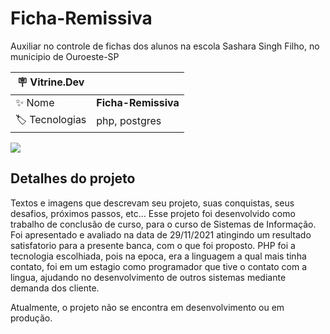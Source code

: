 # Ficha-Remissiva

Auxiliar no controle de fichas dos alunos na escola Sashara Singh Filho, no municipio de Ouroeste-SP

| :placard: Vitrine.Dev |     |
| -------------  | --- |
| :sparkles: Nome        | **Ficha-Remissiva**
| :label: Tecnologias | php, postgres

<!-- Inserir imagem com a #vitrinedev ao final do link -->
![](https://via.placeholder.com/1200x500.png?text=imagem+lindona+do+meu+projeto#vitrinedev)

## Detalhes do projeto

Textos e imagens que descrevam seu projeto, suas conquistas, seus desafios, próximos passos, etc...
Esse projeto foi desenvolvido como trabalho de conclusão de curso, para o curso de Sistemas de Informação. Foi apresentado e avaliado na data de 29/11/2021 atingindo um resultado satisfatorio para a presente banca, com o que foi proposto.
PHP foi a tecnologia escolhiada, pois na epoca, era a linguagem a qual mais tinha contato, foi em um estagio como programador que tive o contato com a lingua, ajudando no desenvolvimento de outros sistemas mediante demanda dos cliente.

Atualmente, o projeto não se encontra em desenvolvimento ou em produção.
